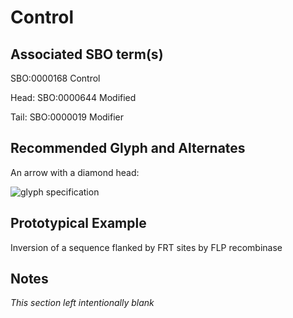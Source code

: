 # Control

## Associated SBO term(s)
SBO:0000168 Control

Head: SBO:0000644 Modified 

Tail: SBO:0000019 Modifier

## Recommended Glyph and Alternates
An arrow with a diamond head:

![glyph specification](control-specification.png)

## Prototypical Example

Inversion of a sequence flanked by FRT sites by FLP recombinase

## Notes
*This section left intentionally blank*
